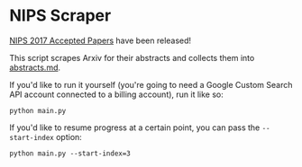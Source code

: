 # NIPS Scraper


[NIPS 2017 Accepted Papers](https://nips.cc/Conferences/2017/AcceptedPapersInitial) have been released!

This script scrapes Arxiv for their abstracts and collects them into [abstracts.md](https://github.com/JasonBenn/nips-scraper/blob/master/abstracts.md).


If you'd like to run it yourself (you're going to need a Google Custom Search API account connected to a billing account), run it like so:
```
python main.py
```

If you'd like to resume progress at a certain point, you can pass the `--start-index` option:
```
python main.py --start-index=3
```
